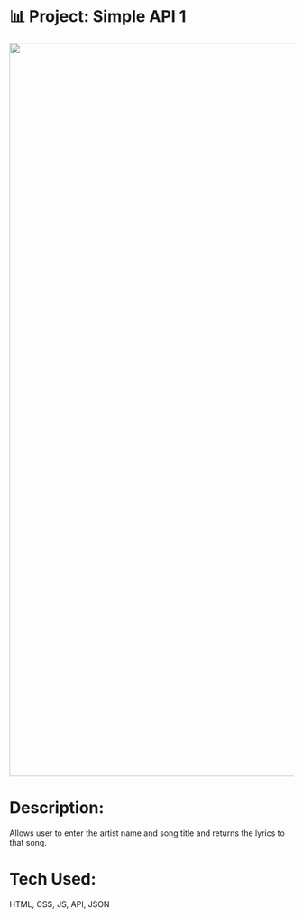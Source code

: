 # 📊 Project: Simple API 1

<img width="1297" alt="" src="">

# Description: 

Allows user to enter the artist name and song title and returns the lyrics to that song.

# Tech Used:

 HTML, CSS, JS, API, JSON 
